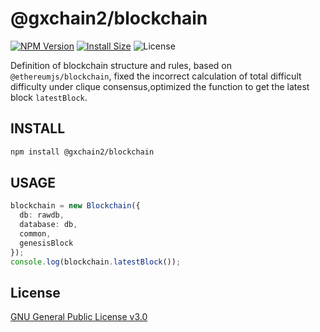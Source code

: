 # @gxchain2/blockchain
[![NPM Version](https://img.shields.io/npm/v/@gxchain2/blockchain)](https://www.npmjs.org/package/@gxchain2/blockchain)
[![Install Size](https://packagephobia.now.sh/badge?p=@gxchain2/blockchain)](https://packagephobia.now.sh/result?p=@gxchain2/blockchain)
![License](https://img.shields.io/npm/l/@gxchain2/blockchain)


 Definition of blockchain structure and rules, based on `@ethereumjs/blockchain`, fixed the incorrect calculation of total difficult difficulty under clique consensus,optimized the function to get the latest block `latestBlock`.

## INSTALL

```sh
npm install @gxchain2/blockchain
```

## USAGE
```ts
blockchain = new Blockchain({
  db: rawdb,
  database: db,
  common,
  genesisBlock
});
console.log(blockchain.latestBlock());
```

## License

[GNU General Public License v3.0](https://www.gnu.org/licenses/gpl-3.0.en.html)